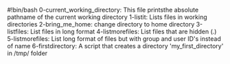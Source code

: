 #!bin/bash
0-current_working_directory: This file printsthe absolute pathname of the current working directory
1-listit: Lists files in working directories
2-bring_me_home: change directory to home directory
3-listfiles: List files in long format
4-listmorefiles: List files that are hidden (.)
5-listmorefiles: List long format of files but with group and user ID's instead of name
6-firstdirectory: A script that creates a directory 'my_first_directory' in /tmp/ folder
